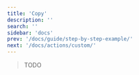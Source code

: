 ```yaml
---
title: 'Copy'
description: ''
search: ''
sidebar: 'docs'
prev: '/docs/guide/step-by-step-example/'
next: '/docs/actions/custom/'
---
```


> TODO
